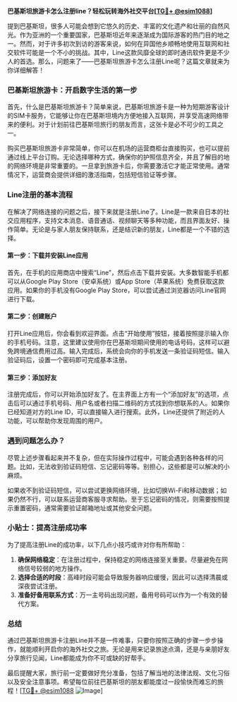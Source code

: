 **巴基斯坦旅游卡怎么注册line？轻松玩转海外社交平台[[TG💪+ @esim1088](https://t.me/s/esim1088)]**

提到巴基斯坦，很多人可能会想到它悠久的历史、丰富的文化遗产和壮丽的自然风光。作为亚洲的一个重要国家，巴基斯坦近年来逐渐成为国际游客的热门目的地之一。然而，对于许多初次到访的游客来说，如何在异国他乡顺畅地使用互联网和社交软件可能是一个不小的挑战。其中，Line这款风靡全球的即时通讯软件更是不少人的首选。那么，问题来了——巴基斯坦旅游卡怎么注册Line呢？这篇文章就来为你详细解答！

### 巴基斯坦旅游卡：开启数字生活的第一步

首先，什么是巴基斯坦旅游卡？简单来说，巴基斯坦旅游卡是一种为短期游客设计的SIM卡服务，它能够让你在巴基斯坦境内方便地接入互联网，并享受高速网络带来的便利。对于计划前往巴基斯坦旅行的朋友而言，这张卡是必不可少的工具之一。

购买巴基斯坦旅游卡非常简单，你可以在机场的运营商柜台直接购买，也可以提前通过线上平台订购。无论选择哪种方式，确保你的护照信息齐全，并且了解目的地的网络环境是非常重要的。一旦拿到旅游卡后，你需要激活它才能正常使用。通常情况下，运营商会提供详细的激活指南，包括短信验证等步骤。

### Line注册的基本流程

在解决了网络连接的问题之后，接下来就是注册Line了。Line是一款来自日本的社交应用程序，支持文本消息、语音通话、视频聊天等多种功能，而且界面友好、操作简单。无论是与家人朋友保持联系，还是结识新的朋友，Line都是一个不错的选择。

#### 第一步：下载并安装Line应用

首先，在手机的应用商店中搜索“Line”，然后点击下载并安装。大多数智能手机都可以从Google Play Store（安卓系统）或App Store（苹果系统）免费获取这款应用。如果你的手机没有Google Play Store，可以尝试通过浏览器访问Line官网进行下载。

#### 第二步：创建账户

打开Line应用后，你会看到欢迎界面。点击“开始使用”按钮，接着按照提示输入你的手机号码。注意，这里建议使用你在巴基斯坦期间使用的电话号码，这样可以避免跨境通信费用过高。输入完成后，系统会向你的手机发送一条验证码短信。输入验证码后，设置一个密码即可完成基本注册。

#### 第三步：添加好友

注册完成后，你可以开始添加好友了。在主界面上方有一个“添加好友”的选项，点击后可以通过手机号码、用户名或者扫描二维码的方式找到你想联系的人。如果你已经知道对方的Line ID，可以直接输入进行搜索。此外，Line还提供了附近的人功能，可以帮助你发现周围的用户。

### 遇到问题怎么办？

尽管上述步骤看起来并不复杂，但在实际操作过程中，可能会遇到各种各样的问题。比如，无法收到验证码短信、忘记密码等等。别担心，这些都是可以解决的小麻烦。

如果收不到验证码短信，可以尝试更换网络环境，比如切换Wi-Fi和移动数据；如果仍然不行，可以联系运营商客服寻求帮助。至于忘记密码的情况，则需要按照提示重置密码，通常需要验证邮箱地址或其他安全问题。

### 小贴士：提高注册成功率

为了提高注册Line的成功率，以下几点小技巧或许对你有所帮助：

1. **确保网络稳定**：在注册过程中，保持稳定的网络连接至关重要。尽量避免在网络信号较弱的地方操作。
2. **选择合适的时段**：高峰时段可能会导致服务器响应缓慢，因此可以选择清晨或深夜尝试注册。
3. **准备好备用联系方式**：万一主号码出现问题，备用号码可以作为一个有效的替代方案。

### 总结

通过巴基斯坦旅游卡注册Line并不是一件难事，只要你按照正确的步骤一步步操作，就能顺利开启你的海外社交之旅。无论是用来记录旅途点滴，还是与亲朋好友分享旅行见闻，Line都能成为你不可或缺的好帮手。

最后提醒大家，旅行前一定要做好充分准备，包括了解当地的法律法规、文化习俗以及安全注意事项。希望每位前往巴基斯坦的朋友都能度过一段愉快而难忘的旅程！[[TG💪+ @esim1088](https://t.me/s/esim1088) ![Image](https://i.postimg.cc/4NQfJmqS/Snipaste-2025-05-13-00-14-12.png)]